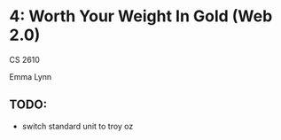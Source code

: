 # 4: Worth Your Weight In Gold (Web 2.0)
CS 2610

Emma Lynn

## TODO:
* switch standard unit to troy oz